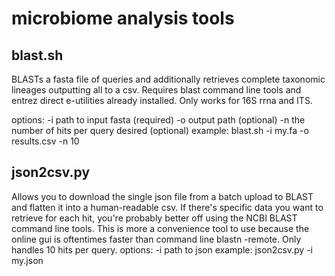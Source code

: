 # microbiome analysis tools

## blast.sh
BLASTs a fasta file of queries and additionally retrieves complete taxonomic lineages outputting all to a csv. Requires blast command line tools and entrez direct e-utilities already installed. Only works for 16S rrna and ITS.

options:
-i path to input fasta (required)
-o output path (optional)
-n the number of hits per query desired (optional)
example: blast.sh -i my.fa -o results.csv -n 10

## json2csv.py
Allows you to download the single json file from a batch upload to BLAST and flatten it into a human-readable csv. If there's specific data you want to retrieve for each hit, you're probably better off using the NCBI BLAST command line tools. This is more a convenience tool to use because the online gui is oftentimes faster than command line blastn -remote. Only handles 10 hits per query.
options:
  -i path to json
example: json2csv.py -i my.json
